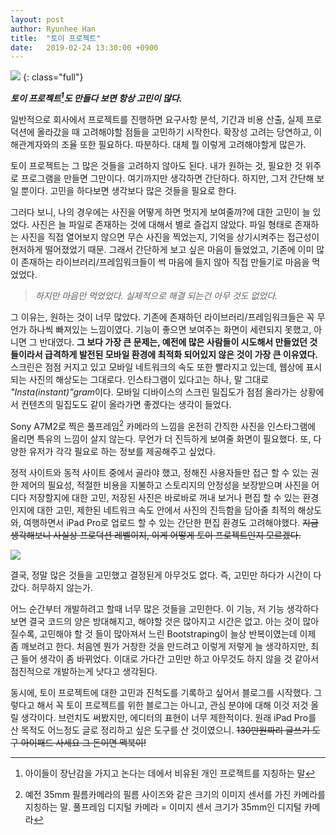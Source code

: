 ```yaml
---
layout: post
author: Ryunhee Han
title:  "토이 프로젝트"
date:   2019-02-24 13:30:00 +0900
---
```

![](https://farm8.staticflickr.com/7893/46336678305_18f716d569_o.jpg)
{: class="full"}

***토이 프로젝트[^1]도 만들다 보면 항상 고민이 많다.***

일반적으로 회사에서 프로젝트를 진행하면 요구사항 분석, 기간과 비용 산출, 실제 프로덕션에 올라갔을 때 고려해야할 점들을 고민하기 시작한다. 확장성 고려는 당연하고, 이해관계자와의 조율 또한 필요하다. 따분하다. 대체 뭘 이렇게 고려해야할게 많은가. 

토이 프로젝트는 그 많은 것들을 고려하지 않아도 된다. 내가 원하는 것, 필요한 것 위주로 프로그램을 만들면 그만이다. 여기까지만 생각하면 간단하다. 하지만, 그저 간단해 보일 뿐이다. 고민을 하다보면 생각보다 많은 것들을 필요로 한다.

그러다 보니, 나의 경우에는 사진을 어떻게 하면 멋지게 보여줄까?에 대한 고민이 늘 있었다. 사진은 늘 파일로 존재하는 것에 대해서 별로 즐겁지 않았다. 파일 형태로 존재하는 사진을 직접 열어보지 않으면 무슨 사진을 찍었는지, 기억을 상기시켜주는 접근성이 현저하게 떨어졌었기 때문. 그래서 간단하게 보고 싶은 마음이 들었었고, 기존에 이미 많이 존재하는 라이브러리/프레임워크들이 썩 마음에 들지 않아 직접 만들기로 마음을 먹었었다. 

> *하지만 마음만 먹었었다. 실제적으로 해결 되는건 아무 것도 없었다.*

그 이유는, 원하는 것이 너무 많았다. 기존에 존재하던 라이브러리/프레임워크들은 꼭 무언가 하나씩 빠져있는 느낌이였다. 기능이 좋으면 보여주는 화면이 세련되지 못했고, 아니면 그 반대였다. **그 보다 가장 큰 문제는, 예전에 많은 사람들이 시도해서 만들었던 것들이라서 급격하게 발전된 모바일 환경에 최적화 되어있지 않은 것이 가장 큰 이유였다.** 스크린은 점점 커지고 있고 모바일 네트워크의 속도 또한 빨라지고 있는데, 웹상에 표시되는 사진의 해상도는 그대로다. 인스타그램이 있다고는 하나, 말 그대로 *"Insta(instant)"gram*이다. 모바일 디바이스의 스크린 밀집도가 점점 올라가는 상황에서 컨텐츠의 밀집도도 같이 올라가면 좋겠다는 생각이 들었다.

Sony A7M2로 찍은 풀프레임[^2] 카메라의 느낌을 온전히 간직한 사진을 인스타그램에 올리면 특유의 느낌이 살지 않는다. 무언가 더 진득하게 보여줄 화면이 필요했다. 또, 다양한 유저가 각각 필요로 하는 정보를 제공해주고 싶었다.

정적 사이트와 동적 사이트 중에서 골라야 했고, 정해진 사용자들만 접근 할 수 있는 권한 제어의 필요성, 적절한 비용을 지불하고 스토리지의 안정성을 보장받으며 사진을 어디다 저장할지에 대한 고민, 저장된 사진은 바로바로 꺼내 보거나 편집 할 수 있는 환경인지에 대한 고민, 제한된 네트워크 속도 안에서 사진의 진득함을 담아줄 최적의 해상도와, 여행하면서 iPad Pro로 업로드 할 수 있는 간단한 편집 환경도 고려해야했다. ~~지금 생각해보니 사실상 프로덕션 레벨이지, 이게 어떻게 토이 프로젝트인지 모르겠다.~~

![](https://farm8.staticflickr.com/7825/46548794474_5f8436d4a6_h.jpg)

결국, 정말 많은 것들을 고민했고 결정된게 아무것도 없다. 즉, 고민만 하다가 시간이 다 갔다. 허무하지 않는가. 

어느 순간부터 개발하려고 할때 너무 많은 것들을 고민한다. 이 기능, 저 기능 생각하다보면 결국 코드의 양은 방대해지고, 해야할 것은 많아지고 시간은 없고. 아는 것이 많아 질수록, 고민해야 할 것 들이 많아져서 느린 Bootstraping이 늘상 반복이였는데 이제 좀 깨보려고 한다. 처음엔 뭔가 거창한 것을 만드려고 이렇게 저렇게 늘 생각하지만, 최근 들어 생각이 좀 바뀌었다. 이대로 가다간 고민만 하고 아무것도 하지 않을 것 같아서 점진적으로 개발하는게 낫다고 생각된다.

동시에, 토이 프로젝트에 대한 고민과 진척도를 기록하고 싶어서 블로그를 시작했다. 그렇다고 해서 꼭 토이 프로젝트를 위한 블로그는 아니고, 관심 분야에 대해 이것 저것 올릴 생각이다. 브런치도 써봤지만, 에디터의 표현이 너무 제한적이다. 원래 iPad Pro를 산 목적도 어느정도 글로 정리하고 싶은 도구를 산 것이였으니. ~~130만원짜리 글쓰기 도구 아이패드 사세요 그 돈이면 맥북이!~~

[^1]: 아이들이 장난감을 가지고 논다는 데에서 비유된 개인 프로젝트를 지칭하는 말
[^2]: 예전 35mm 필름카메라의 필름 사이즈와 같은 크기의 이미지 센서를 가진 카메라를 지칭하는 말. 풀프레임 디지털 카메라 = 이미지 센서 크기가 35mm인 디지털 카메라